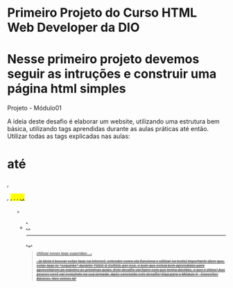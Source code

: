 # Primeiro Projeto do Curso HTML Web Developer da DIO

# Nesse primeiro projeto devemos seguir as intruções e construir uma página html simples

Projeto - Módulo01

A ideia deste desafio é elaborar um website, utilizando uma estrutura bem básica, utilizando tags aprendidas durante as aulas práticas até então.
Utilizar todas as tags explicadas nas aulas: <h1> até <h6>, <p>, <mark>, <small>, <i>, <u>, <strong>, <ol>, <ul>, <li>, <a>, <hr>, <sub>, <sup>, <blockquote>
Utilizar novas tags sugeridas: <font>, <del>, <p>, <abbr> (a ideia é buscar estas tags na internet, entender como ela funciona e utilizar no texto)
Importante dizer que, estas tags te "seguirão" durante TODO O CURSO, por isso, é bom que esteja bem aprendidas para aproveitarem ao máximo as próximas aulas.
Este desafio vai fazer com que tenha dúvidas, o que é ótimo! Aos poucos você vai evoluindo na sua jornada.
Após concluído este desafio! Siga para o Módulo II - Conceitos Básicos.
Nos vemos lá!

